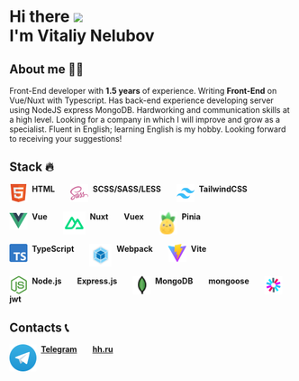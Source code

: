 # Hi there <img src="https://media.giphy.com/media/hvRJCLFzcasrR4ia7z/giphy.gif" width="5%"> <br> I'm Vitaliy Nelubov

## About me 👨‍💻

Front-End developer with <b>1.5 years</b> of experience. Writing <b>Front-End</b> on </b>Vue/Nuxt</b> with </b>Typescript</b>. Has back-end experience developing server using </b>NodeJS express MongoDB</b>. Hardworking and communication skills at a high level. Looking for a company in which I will improve and grow as a specialist. Fluent in English; learning English is my hobby. Looking forward to receiving your suggestions!



## Stack 🔥

<span>
	<img align="top" width="32px" heihgt="32px" src="/html.svg"/>&nbsp;
	<b>HTML</b>
</span>
&nbsp;&nbsp;&nbsp;&nbsp;&nbsp;
<span>
	<img align="top" width="32px" heihgt="32px" src="/sass.svg"/>&nbsp;
	<b>SCSS/SASS/LESS</b>
</span> 
&nbsp;&nbsp;&nbsp;&nbsp;&nbsp;
<span>
	<img align="top" width="32px" heihgt="32px" src="/tailwindcss.svg"/>&nbsp;
	<b>TailwindCSS</b>
</span> 
<br/>
<br/>
<span>
	<img align="top" width="32px" heihgt="32px" src="/vue.png"/>&nbsp;
	<b>Vue</b>
</span>
&nbsp;&nbsp;&nbsp;&nbsp;&nbsp;
<span>
	<img align="top" width="40px" heihgt="40px" src="/nuxt.svg"/>&nbsp;
	<b>Nuxt</b>
</span>
&nbsp;&nbsp;&nbsp;&nbsp;&nbsp;
<span>
	<b>Vuex</b>
</span> 
&nbsp;&nbsp;&nbsp;&nbsp;&nbsp;
<span>
	<img align="top" width="32px" heihgt="32px" src="/pinia.svg"/>&nbsp;
	<b>Pinia</b>
</span>
<br/>
<br/>
<span>
	<img align="top" width="32px" heihgt="32px" src="/typescript.svg"/>&nbsp;
	<b>TypeScript</b>
</span> 
&nbsp;&nbsp;&nbsp;&nbsp;&nbsp;
<span>
	<img align="top" width="40px" heihgt="40px" src="/webpack.svg"/>&nbsp;
	<b>Webpack</b>
</span> 
&nbsp;&nbsp;&nbsp;&nbsp;&nbsp;
<span>
	<img align="top" width="32px" heihgt="32px" src="/vite.svg"/>&nbsp;
	<b>Vite</b>
</span>
<br/>
<br/>
<span>
	<img align="top" width="32px" heihgt="32px" src="/nodejs.svg"/>&nbsp;
	<b>Node.js</b>
</span>
&nbsp;&nbsp;&nbsp;&nbsp;&nbsp;
<span>
	<b>Express.js</b>
</span>
&nbsp;&nbsp;&nbsp;&nbsp;&nbsp;
<span>
	<img align="top" width="32px" heihgt="32px" src="/mongodb.png"/>&nbsp;
	<b>MongoDB</b>
</span>
&nbsp;&nbsp;&nbsp;&nbsp;&nbsp;
<span>
	<b>mongoose</b>
</span>
&nbsp;&nbsp;&nbsp;&nbsp;&nbsp;
<span>
	<img align="top" width="32px" heihgt="32px" src="/jwt.svg"/>&nbsp;
	<b>jwt</b>
</span>


## Contacts 📞

<span>
	<img align="top" src="/telegram.svg"/>&nbsp;
	<a href="https://t.me/VitaliyNelubov" target="_blank"><b>Telegram</b></a>
</span>
&nbsp;&nbsp;&nbsp;&nbsp;&nbsp;
<span>
	<a href="https://kursk.hh.ru/resume/4953b85aff0c8d3c420039ed1f596c44313751" target="_blank"><b>hh.ru</b></a>
</span>
